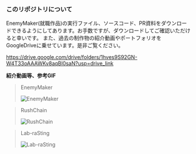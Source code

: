 ### このリポジトリについて
EnemyMaker(就職作品)の実行ファイル、ソースコード、PR資料をダウンロードできるようにしてあります。お手数ですが、ダウンロードしてご確認いただけると幸いです。
また、過去の制作物の紹介動画やポートフォリオをGoogleDriveに乗せています。是非ご覧ください。

https://drive.google.com/drive/folders/1hves9S92GN-W4T33oAAAWKv8aqBl0saN?usp=drive_link

**紹介動画等、参考GIF**
>EnemyMaker
>
>![EnemyMaker](https://github.com/kenjiiizuka/iizuka-kenji/assets/92203252/7e70d42d-673c-4679-b5c2-395b6ea7b608)

>RushChain
>
>![RushChain](https://github.com/kenjiiizuka/iizuka-kenji/assets/92203252/5b2388ca-0bbb-487e-9a34-2738802e6fbd)

>Lab-raSting
>
>![Lab-raSting](https://github.com/kenjiiizuka/iizuka-kenji/assets/92203252/4abd72ae-da40-454c-ab94-4c63cc607b9f)
